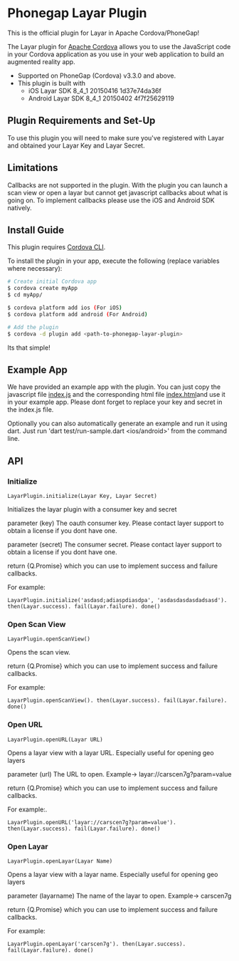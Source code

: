 # Phonegap Layar Plugin

This is the official plugin for Layar in Apache Cordova/PhoneGap!

The Layar plugin for [Apache Cordova](http://incubator.apache.org/cordova/) allows you to use the JavaScript code in your Cordova application as you use in your web application to build an augmented reality app.

* Supported on PhoneGap (Cordova) v3.3.0 and above.
* This plugin is built with
	* iOS Layar SDK 8_4_1 20150416 1d37e74da36f
	* Android Layar SDK 8_4_1 20150402 4f7f25629119

## Plugin Requirements and Set-Up

To use this plugin you will need to make sure you've registered with Layar and obtained your Layar Key and Layar Secret.

## Limitations

Callbacks are not supported in the plugin. With the plugin you can launch a scan view or open a layar but cannot get javascript callbacks about what is going on. To implement callbacks please use the iOS and Android SDK natively.

## Install Guide

This plugin requires [Cordova CLI](http://cordova.apache.org/docs/en/3.5.0/guide_cli_index.md.html).

To install the plugin in your app, execute the following (replace variables where necessary):

```sh
# Create initial Cordova app
$ cordova create myApp
$ cd myApp/

$ cordova platform add ios (For iOS)
$ cordova platform add android (For Android)

# Add the plugin
$ cordova -d plugin add <path-to-phonegap-layar-plugin>
```

Its that simple!

## Example App

We have provided an example app with the plugin. You can just copy the javascript file [index.js](http://public.layar.com/Customer_Care/Phonegap_example/index.js) and the corresponding html file [index.html](http://public.layar.com/Customer_Care/Phonegap_example/index.html)and use it in your example app. Please dont forget to replace your key and secret in the index.js file.

Optionally you can also automatically generate an example and run it using dart. Just run 'dart test/run-sample.dart <ios/android>' from the command line.

## API 

### Initialize

`LayarPlugin.initialize(Layar Key, Layar Secret)`

 Initializes the layar plugin with a consumer key and secret

 parameter (key) The oauth consumer key. Please contact layer support to obtain a license if you dont have one.

 parameter (secret) The consumer secret. Please contact layer support to obtain a license if you dont have one.
 
 return {Q.Promise}  which you can use to implement success and failure callbacks. 

 For example:

 `LayarPlugin.initialize('asdasd;adiaspdiasdpa', 'asdasdasdasdadsasd').
  then(Layar.success).
  fail(Layar.failure).
  done()`

### Open Scan View

`LayarPlugin.openScanView()`
	
 Opens the scan view.

 return {Q.Promise}  which you can use to implement success and failure callbacks. 

 For example:

 `LayarPlugin.openScanView().
  then(Layar.success).
  fail(Layar.failure).
  done()`

### Open URL

`LayarPlugin.openURL(Layar URL)`

 Opens a layar view with a layar URL. Especially useful for opening geo layers

 parameter (url) The URL to open. Example-> layar://carscen7g?param=value
 
 return {Q.Promise}  which you can use to implement success and failure callbacks. 

 For example:.

 `LayarPlugin.openURL('layar://carscen7g?param=value').
  then(Layar.success).
  fail(Layar.failure).
  done()`

### Open Layar

`LayarPlugin.openLayar(Layar Name)`

Opens a layar view with a layar name. Especially useful for opening geo layers

 parameter (layarname) The name of the layar to open. Example-> carscen7g
 
 return {Q.Promise}  which you can use to implement success and failure callbacks. 

 For example:

 `LayarPlugin.openLayar('carscen7g').
  then(Layar.success).
  fail(Layar.failure).
  done()`
